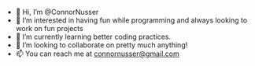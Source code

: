- 👋 Hi, I’m @ConnorNusser
- 👀 I’m interested in having fun while programming and always looking to work on fun projects
- 🌱 I’m currently learning better coding practices. 
- 💞️ I’m looking to collaborate on pretty much anything! 
- 📫 You can reach me at connornusser@gmail.com

<!---
ConnorNusser/ConnorNusser is a ✨ special ✨ repository because its `README.md` (this file) appears on your GitHub profile.
You can click the Preview link to take a look at your changes.
--->
